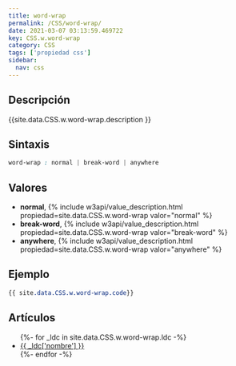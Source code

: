 ```yaml
---
title: word-wrap
permalink: /CSS/word-wrap/
date: 2021-03-07 03:13:59.469722
key: CSS.w.word-wrap
category: CSS
tags: ['propiedad css']
sidebar: 
  nav: css
---
```


## Descripción
{{site.data.CSS.w.word-wrap.description }}

## Sintaxis
~~~css
word-wrap : normal | break-word | anywhere
~~~

## Valores
* **normal**,  {% include w3api/value_description.html propiedad=site.data.CSS.w.word-wrap valor="normal" %}
* **break-word**,  {% include w3api/value_description.html propiedad=site.data.CSS.w.word-wrap valor="break-word" %}
* **anywhere**,  {% include w3api/value_description.html propiedad=site.data.CSS.w.word-wrap valor="anywhere" %}

## Ejemplo
~~~css
{{ site.data.CSS.w.word-wrap.code}}
~~~

## Artículos
<ul>
{%- for _ldc in site.data.CSS.w.word-wrap.ldc -%}
   <li>
       <a href="{{_ldc['url'] }}">{{ _ldc['nombre'] }}</a>
   </li>
{%- endfor -%}
</ul>

